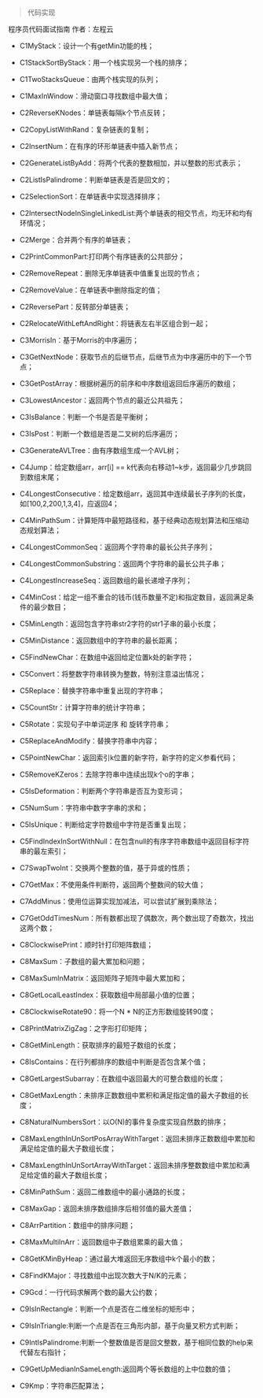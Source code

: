 >代码实现

程序员代码面试指南 作者：左程云

- C1MyStack：设计一个有getMin功能的栈；

- C1StackSortByStack：用一个栈实现另一个栈的排序；

- C1TwoStacksQueue：由两个栈实现的队列；

- C1MaxInWindow：滑动窗口寻找数组中最大值；

- C2ReverseKNodes：单链表每隔k个节点反转；

- C2CopyListWithRand：复杂链表的复制；

- C2InsertNum：在有序的环形单链表中插入新节点；

- C2GenerateListByAdd：将两个代表的整数相加，并以整数的形式表示；

- C2ListIsPalindrome：判断单链表是否是回文的；

- C2SelectionSort：在单链表中实现选择排序；

- C2IntersectNodeInSingleLinkedList:两个单链表的相交节点，均无环和均有环情况；

- C2Merge：合并两个有序的单链表；

- C2PrintCommonPart:打印两个有序链表的公共部分；

- C2RemoveRepeat：删除无序单链表中值重复出现的节点；

- C2RemoveValue：在单链表中删除指定的值；

- C2ReversePart：反转部分单链表；

- C2RelocateWithLeftAndRight：将链表左右半区组合到一起；

- C3MorrisIn：基于Morris的中序遍历；

- C3GetNextNode：获取节点的后继节点，后继节点为中序遍历中的下一个节点；

- C3GetPostArray：根据树遍历的前序和中序数组返回后序遍历的数组；

- C3LowestAncestor：返回两个节点的最近公共祖先；

- C3IsBalance：判断一个书是否是平衡树；

- C3IsPost：判断一个数组是否是二叉树的后序遍历；

- C3GenerateAVLTree：由有序数组生成一个AVL树；

- C4Jump：给定数组arr，arr[i] == k代表向右移动1~k步，返回最少几步跳回到数组末尾；

- C4LongestConsecutive：给定数组arr，返回其中连续最长子序列的长度，如[100,2,200,1,3,4]，应返回4；

- C4MinPathSum：计算矩阵中最短路径和，基于经典动态规划算法和压缩动态规划算法；

- C4LongestCommonSeq：返回两个字符串的最长公共子序列；

- C4LongestCommonSubstring：返回两个字符串的最长公共子串；

- C4LongestIncreaseSeq：返回数组的最长递增子序列；

- C4MinCost：给定一组不重合的钱币(钱币数量不定)和指定数目，返回满足条件的最少数目；

- C5MinLength：返回包含字符串str2字符的str1子串的最小长度；

- C5MinDistance：返回数组中的字符串的最长距离；

- C5FindNewChar：在数组中返回给定位置k处的新字符；

- C5Convert：将整数字符串转换为整数，特别注意溢出情况；

- C5Replace：替换字符串中重复出现的字符串；

- C5CountStr：计算字符串的统计字符串；

- C5Rotate：实现句子中单词逆序 和 旋转字符串；

- C5ReplaceAndModify：替换字符串中内容；

- C5PointNewChar：返回索引k位置的新字符，新字符的定义参看代码；

- C5RemoveKZeros：去除字符串中连续出现k个o的字串；

- C5IsDeformation：判断两个字符串是否互为变形词；

- C5NumSum：字符串中数字字串的求和；

- C5IsUnique：判断给定字符数组中字符是否重复出现；

- C5FindIndexInSortWithNull：在包含null的有序字符串数组中返回目标字符串的最左索引；

- C7SwapTwoInt：交换两个整数的值，基于异或的性质；

- C7GetMax：不使用条件判断符，返回两个整数间的较大值；

- C7AddMinus：使用位运算实现加减法，可以尝试扩展到乘除法；

- C7GetOddTimesNum：所有数都出现了偶数次，两个数出现了奇数次，找出这两个数；

- C8ClockwisePrint：顺时针打印矩阵数组；

- C8MaxSum：子数组的最大累加和问题；

- C8MaxSumInMatrix：返回矩阵子矩阵中最大累加和；

- C8GetLocalLeastIndex：获取数组中局部最小值的位置；

- C8ClockwiseRotate90：将一个N * N的正方形数组旋转90度；

- C8PrintMatrixZigZag：之字形打印矩阵；

- C8GetMinLength：获取排序的最短子数组的长度；

- C8IsContains：在行列都排序的数组中判断是否包含某个值；

- C8GetLargestSubarray：在数组中返回最大的可整合数组的长度；

- C8GetMaxLength：未排序正数数组中累积和满足指定值的最大子数组的长度；

- C8NaturalNumbersSort：以O(N)的事件复杂度实现自然数的排序；

- C8MaxLengthInUnSortPosArrayWithTarget：返回未排序正数数组中累加和满足给定值的最大子数组长度；

- C8MaxLengthInUnSortArrayWithTarget：返回未排序整数数组中累加和满足给定值的最大子数组长度；

- C8MinPathSum：返回二维数组中的最小通路的长度；

- C8MaxGap：返回未排序数组排序后相邻值的最大差值；

- C8ArrPartition：数组中的排序问题；

- C8MaxMultiInArr：返回数组中子数组累乘的最大值；

- C8GetKMinByHeap：通过最大堆返回无序数组中k个最小的数；

- C8FindKMajor：寻找数组中出现次数大于N/K的元素；

- C9Gcd：一行代码求解两个数的最大公约数；

- C9IsInRectangle：判断一个点是否在二维坐标的矩形中；

- C9IsInTriangle:判断一个点是否在三角形内部，基于向量叉积方式判断；

- C9IntIsPalindrome:判断一个整数值是否是回文整数，基于相同位数的help来代替左右指针；

- C9GetUpMedianInSameLength:返回两个等长数组的上中位数的值；

- C9Kmp：字符串匹配算法；
